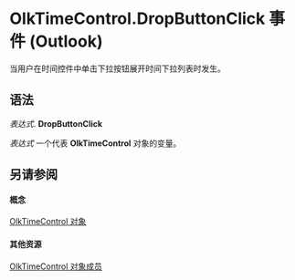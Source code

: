 
# OlkTimeControl.DropButtonClick 事件 (Outlook)

当用户在时间控件中单击下拉按钮展开时间下拉列表时发生。


## 语法

 _表达式_. **DropButtonClick**

 _表达式_ 一个代表 **OlkTimeControl** 对象的变量。


## 另请参阅


#### 概念


[OlkTimeControl 对象](b23f1741-b920-0caf-d4be-9892d8f2ae07.md)
#### 其他资源


[OlkTimeControl 对象成员](4a9d0ec3-40b4-c40c-8774-ba8aa1f092e3.md)